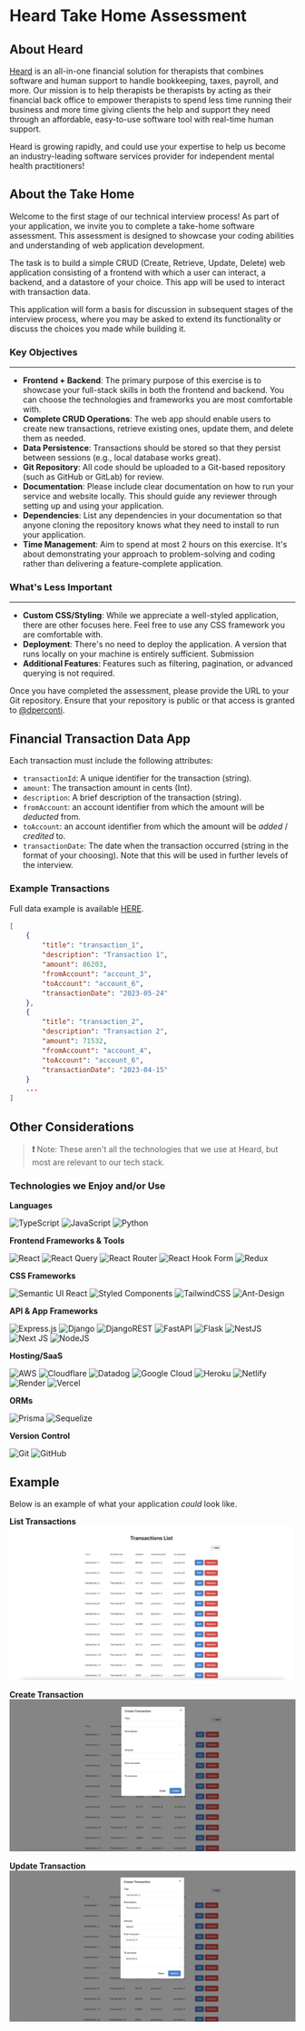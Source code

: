 # Heard Take Home Assessment

## About Heard

[Heard](https://www.joinheard.com/) is an all-in-one financial solution for therapists that combines software and human support to handle bookkeeping, taxes, payroll, and more. Our mission is to help therapists be therapists by acting as their financial back office to empower therapists to spend less time running their business and more time giving clients the help and support they need through an affordable, easy-to-use software tool with real-time human support.

Heard is growing rapidly, and could use your expertise to help us become an industry-leading software services provider for independent mental health practitioners!

## About the Take Home

Welcome to the first stage of our technical interview process! As part of your application, we invite you to complete a take-home software assessment. This assessment is designed to showcase your coding abilities and understanding of web application development.

The task is to build a simple CRUD (Create, Retrieve, Update, Delete) web application consisting of a frontend with which a user can interact, a backend, and a datastore of your choice. This app will be used to interact with transaction data.

This application will form a basis for discussion in subsequent stages of the interview process, where you may be asked to extend its functionality or discuss the choices you made while building it.

### Key Objectives

---

- **Frontend + Backend**: The primary purpose of this exercise is to showcase your full-stack skills in both the frontend and backend. You can choose the technologies and frameworks you are most comfortable with.
- **Complete CRUD Operations**: The web app should enable users to create new transactions, retrieve existing ones, update them, and delete them as needed.
- **Data Persistence**: Transactions should be stored so that they persist between sessions (e.g., local database works great).
- **Git Repository**: All code should be uploaded to a Git-based repository (such as GitHub or GitLab) for review.
- **Documentation**: Please include clear documentation on how to run your service and website locally. This should guide any reviewer through setting up and using your application.
- **Dependencies**: List any dependencies in your documentation so that anyone cloning the repository knows what they need to install to run your application.
- **Time Management**: Aim to spend at most 2 hours on this exercise. It's about demonstrating your approach to problem-solving and coding rather than delivering a feature-complete application.

### What's Less Important

---

- **Custom CSS/Styling**: While we appreciate a well-styled application, there are other focuses here. Feel free to use any CSS framework you are comfortable with.
- **Deployment**: There's no need to deploy the application. A version that runs locally on your machine is entirely sufficient.
  Submission
- **Additional Features**: Features such as filtering, pagination, or advanced querying is not required.

Once you have completed the assessment, please provide the URL to your Git repository. Ensure that your repository is public or that access is granted to [@dperconti](https://github.com/dperconti).

## Financial Transaction Data App

Each transaction must include the following attributes:

- `transactionId`: A unique identifier for the transaction (string).
- `amount`: The transaction amount in cents (Int).
- `description`: A brief description of the transaction (string).
- `fromAccount`: an account identifier from which the amount will be _deducted_ from.
- `toAccount`: an account identifier from which the amount will be _added_ / _credited_ to.
- `transactionDate`: The date when the transaction occurred (string in the format of your choosing). Note that this will be used in further levels of the interview.

### Example Transactions

Full data example is available [HERE](./data/transactions.json).

```json
[
    {
        "title": "transaction_1",
        "description": "Transaction 1",
        "amount": 86203,
        "fromAccount": "account_3",
        "toAccount": "account_6",
        "transactionDate": "2023-05-24"
    },
    {
        "title": "transaction_2",
        "description": "Transaction 2",
        "amount": 71532,
        "fromAccount": "account_4",
        "toAccount": "account_6",
        "transactionDate": "2023-04-15"
    }
    ...
]
```

## Other Considerations

> **❗** Note: These aren't all the technologies that we use at Heard, but most are relevant to our tech stack.

### Technologies we Enjoy and/or Use

**Languages**

![TypeScript](https://img.shields.io/badge/typescript-%23007ACC.svg?style=for-the-badge&logo=typescript&logoColor=white) ![JavaScript](https://img.shields.io/badge/javascript-%23323330.svg?style=for-the-badge&logo=javascript&logoColor=%23F7DF1E) ![Python](https://img.shields.io/badge/python-3670A0?style=for-the-badge&logo=python&logoColor=ffdd54)

**Frontend Frameworks & Tools**

![React](https://img.shields.io/badge/react-%2320232a.svg?style=for-the-badge&logo=react&logoColor=%2361DAFB) ![React Query](https://img.shields.io/badge/-React%20Query-FF4154?style=for-the-badge&logo=react%20query&logoColor=white) ![React Router](https://img.shields.io/badge/React_Router-CA4245?style=for-the-badge&logo=react-router&logoColor=white) ![React Hook Form](https://img.shields.io/badge/React%20Hook%20Form-%23EC5990.svg?style=for-the-badge&logo=reacthookform&logoColor=white) ![Redux](https://img.shields.io/badge/redux-%23593d88.svg?style=for-the-badge&logo=redux&logoColor=white)

**CSS Frameworks**

![Semantic UI React](https://img.shields.io/badge/Semantic%20UI%20React-%2335BDB2.svg?style=for-the-badge&logo=SemanticUIReact&logoColor=white) ![Styled Components](https://img.shields.io/badge/styled--components-DB7093?style=for-the-badge&logo=styled-components&logoColor=white) ![TailwindCSS](https://img.shields.io/badge/tailwindcss-%2338B2AC.svg?style=for-the-badge&logo=tailwind-css&logoColor=white) ![Ant-Design](https://img.shields.io/badge/-AntDesign-%230170FE?style=for-the-badge&logo=ant-design&logoColor=white)

**API & App Frameworks**

![Express.js](https://img.shields.io/badge/express.js-%23404d59.svg?style=for-the-badge&logo=express&logoColor=%2361DAFB) ![Django](https://img.shields.io/badge/django-%23092E20.svg?style=for-the-badge&logo=django&logoColor=white) ![DjangoREST](https://img.shields.io/badge/DJANGO-REST-ff1709?style=for-the-badge&logo=django&logoColor=white&color=ff1709&labelColor=gray) ![FastAPI](https://img.shields.io/badge/FastAPI-005571?style=for-the-badge&logo=fastapi) ![Flask](https://img.shields.io/badge/flask-%23000.svg?style=for-the-badge&logo=flask&logoColor=white) ![NestJS](https://img.shields.io/badge/nestjs-%23E0234E.svg?style=for-the-badge&logo=nestjs&logoColor=white) ![Next JS](https://img.shields.io/badge/Next-black?style=for-the-badge&logo=next.js&logoColor=white) ![NodeJS](https://img.shields.io/badge/node.js-6DA55F?style=for-the-badge&logo=node.js&logoColor=white)

**Hosting/SaaS**

![AWS](https://img.shields.io/badge/AWS-%23FF9900.svg?style=for-the-badge&logo=amazon-aws&logoColor=white) ![Cloudflare](https://img.shields.io/badge/Cloudflare-F38020?style=for-the-badge&logo=Cloudflare&logoColor=white) ![Datadog](https://img.shields.io/badge/datadog-%23632CA6.svg?style=for-the-badge&logo=datadog&logoColor=white) ![Google Cloud](https://img.shields.io/badge/GoogleCloud-%234285F4.svg?style=for-the-badge&logo=google-cloud&logoColor=white) ![Heroku](https://img.shields.io/badge/heroku-%23430098.svg?style=for-the-badge&logo=heroku&logoColor=white) ![Netlify](https://img.shields.io/badge/netlify-%23000000.svg?style=for-the-badge&logo=netlify&logoColor=#00C7B7) ![Render](https://img.shields.io/badge/Render-%46E3B7.svg?style=for-the-badge&logo=render&logoColor=white) ![Vercel](https://img.shields.io/badge/vercel-%23000000.svg?style=for-the-badge&logo=vercel&logoColor=white)

**ORMs**

![Prisma](https://img.shields.io/badge/Prisma-3982CE?style=for-the-badge&logo=Prisma&logoColor=white) ![Sequelize](https://img.shields.io/badge/Sequelize-52B0E7?style=for-the-badge&logo=Sequelize&logoColor=white)

**Version Control**

![Git](https://img.shields.io/badge/git-%23F05033.svg?style=for-the-badge&logo=git&logoColor=white) ![GitHub](https://img.shields.io/badge/github-%23121011.svg?style=for-the-badge&logo=github&logoColor=white)

## Example

Below is an example of what your application _could_ look like.

**List Transactions**
![Example dashboard for listing transaction data](./List%20Transactions.png "Example dashboard for listing transaction data")

**Create Transaction**
![Example dashboard for creating a transaction](./Create%20Transaction.png "Example dashboard for creating a transaction")

**Update Transaction**
![Example dashboard for updating a transaction](./Update%20Transaction.png "Example dashboard for updating a transaction")
